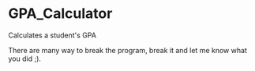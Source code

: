 # GPA_Calculator
Calculates a student's GPA

There are many way to break the program, break it and let me know what you did ;).
